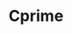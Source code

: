 ---
blog: https://cprime.com/resources/blog
codehost: https://github.com/https://github.com/carhartl/jquery-cookie
facebook: https://www.facebook.com/cprimeinc
linkedin: https://linkedin.com/company/cprime-inc-
logohandle: cprime
sort: cprime
title: Cprime
twitter: https://x.com/cprimeinc
website: https://www.cprime.com/
youtube: http://youtube.com/cprimeprojectmgmt
---